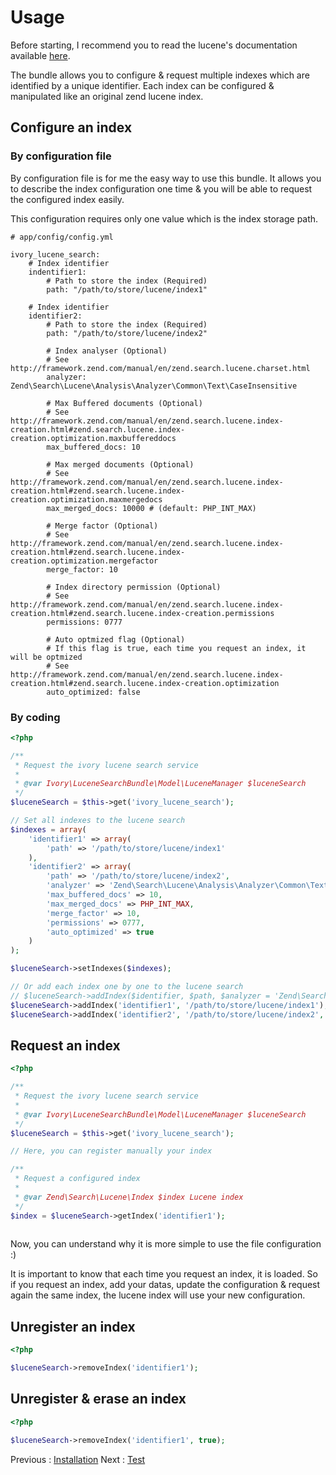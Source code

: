 # Usage

Before starting, I recommend you to read the lucene's documentation available [here](http://framework.zend.com/manual/en/zend.search.lucene.html).

The bundle allows you to configure & request multiple indexes which are identified by a unique identifier.
Each index can be configured & manipulated like an original zend lucene index.

## Configure an index

### By configuration file

By configuration file is for me the easy way to use this bundle. 
It allows you to describe the index configuration one time & you will be able to request the configured index easily.

This configuration requires only one value which is the index storage path.

```
# app/config/config.yml

ivory_lucene_search:
    # Index identifier
    indentifier1:
        # Path to store the index (Required)
        path: "/path/to/store/lucene/index1"

    # Index identifier
    identifier2:
        # Path to store the index (Required)
        path: "/path/to/store/lucene/index2"

        # Index analyser (Optional)
        # See http://framework.zend.com/manual/en/zend.search.lucene.charset.html
        analyzer: Zend\Search\Lucene\Analysis\Analyzer\Common\Text\CaseInsensitive

        # Max Buffered documents (Optional)
        # See http://framework.zend.com/manual/en/zend.search.lucene.index-creation.html#zend.search.lucene.index-creation.optimization.maxbuffereddocs
        max_buffered_docs: 10

        # Max merged documents (Optional)
        # See http://framework.zend.com/manual/en/zend.search.lucene.index-creation.html#zend.search.lucene.index-creation.optimization.maxmergedocs
        max_merged_docs: 10000 # (default: PHP_INT_MAX)

        # Merge factor (Optional)
        # See http://framework.zend.com/manual/en/zend.search.lucene.index-creation.html#zend.search.lucene.index-creation.optimization.mergefactor
        merge_factor: 10

        # Index directory permission (Optional)
        # See http://framework.zend.com/manual/en/zend.search.lucene.index-creation.html#zend.search.lucene.index-creation.permissions
        permissions: 0777

        # Auto optmized flag (Optional)
        # If this flag is true, each time you request an index, it will be optmized
        # See http://framework.zend.com/manual/en/zend.search.lucene.index-creation.html#zend.search.lucene.index-creation.optimization
        auto_optimized: false
```

### By coding

``` php
<?php

/**
 * Request the ivory lucene search service
 * 
 * @var Ivory\LuceneSearchBundle\Model\LuceneManager $luceneSearch
 */
$luceneSearch = $this->get('ivory_lucene_search');

// Set all indexes to the lucene search
$indexes = array(
    'identifier1' => array(
        'path' => '/path/to/store/lucene/index1'
    ),
    'identifier2' => array(
        'path' => '/path/to/store/lucene/index2',
        'analyzer' => 'Zend\Search\Lucene\Analysis\Analyzer\Common\Text\CaseInsensitive',
        'max_buffered_docs' => 10,
        'max_merged_docs' => PHP_INT_MAX,
        'merge_factor' => 10,
        'permissions' => 0777,
        'auto_optimized' => true
    )
);

$luceneSearch->setIndexes($indexes);

// Or add each index one by one to the lucene search
// $luceneSearch->addIndex($identifier, $path, $analyzer = 'Zend\Search\Lucene\Analysis\Analyzer\Common\Text\CaseInsensitive', $maxBufferedDocs = 10, $maxMergeDocs = PHP_INT_MAX, $mergeFactor = 10, $permissions = 0777, $autoOptimized = false)
$luceneSearch->addIndex('identifier1', '/path/to/store/lucene/index1');
$luceneSearch->addIndex('identifier2', '/path/to/store/lucene/index2', 'Zend\Search\Lucene\Analysis\Analyzer\Common\Text\CaseInsensitive', 10, PHP_INT_MAX, 10, 0777, false);
```

## Request an index

``` php
<?php

/**
 * Request the ivory lucene search service
 * 
 * @var Ivory\LuceneSearchBundle\Model\LuceneManager $luceneSearch
 */
$luceneSearch = $this->get('ivory_lucene_search');

// Here, you can register manually your index

/**
 * Request a configured index
 * 
 * @var Zend\Search\Lucene\Index $index Lucene index
 */
$index = $luceneSearch->getIndex('identifier1');
    
```

Now, you can understand why it is more simple to use the file configuration :)

It is important to know that each time you request an index, it is loaded. 
So if you request an index, add your datas, update the configuration & request again the same index, the lucene index will use your new configuration.

## Unregister an index

``` php
<?php

$luceneSearch->removeIndex('identifier1');
```

## Unregister & erase an index

``` php
<?php

$luceneSearch->removeIndex('identifier1', true);
```

Previous : [Installation](http://github.com/egeloen/IvoryLuceneSearchBundle/blob/master/Resources/doc/installation.md)
Next : [Test](http://github.com/egeloen/IvoryLuceneSearchBundle/blob/master/Resources/doc/test.md)
